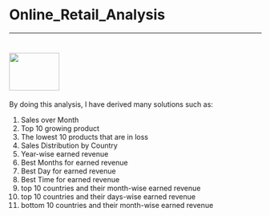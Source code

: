 # Online_Retail_Analysis
------------------------
# <img src="https://github.com/tanya88099/Online_Retail_Analysis/assets/86092373/9471af35-eef1-4717-9594-0e50c330b97c" width = "100" height="75">

By doing this analysis, I have derived many solutions such as:
1. Sales over Month
2. Top 10 growing product
3. The lowest 10 products that are in loss
4. Sales Distribution by Country
5. Year-wise earned revenue
6. Best Months for earned revenue
7. Best Day for earned revenue
8. Best Time for earned revenue
9. top 10 countries and their month-wise earned revenue
10. top 10 countries and their days-wise earned revenue
11. bottom 10 countries and  their month-wise earned revenue



